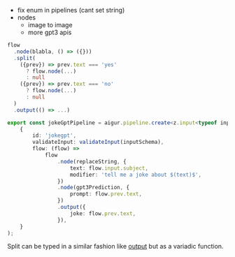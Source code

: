 - fix enum in pipelines (cant set string)
- nodes
  - image to image
  - more gpt3 apis

```ts
flow
  .node(blabla, () => ({}))
  .split(
    ({prev}) => prev.text === 'yes'
      ? flow.node(...)
      : null
    ({prev}) => prev.text === 'no'
      ? flow.node(...)
      : null
  )
  .output(() => ...)
```

```ts
export const jokeGptPipeline = aigur.pipeline.create<z.input<typeof inputSchema>, { joke: string }>(
	{
		id: 'jokegpt',
		validateInput: validateInput(inputSchema),
		flow: (flow) =>
			flow
				.node(replaceString, {
					text: flow.input.subject,
					modifier: 'tell me a joke about $(text)$',
				})
				.node(gpt3Prediction, {
					prompt: flow.prev.text,
				})
				.output({
					joke: flow.prev.text,
				}),
	}
);
```

Split can be typed in a similar fashion like [output](https://github.com/WeAreAigur/client/blob/main/packages/client/src/builder.ts#L60-L68) but as a variadic function.
